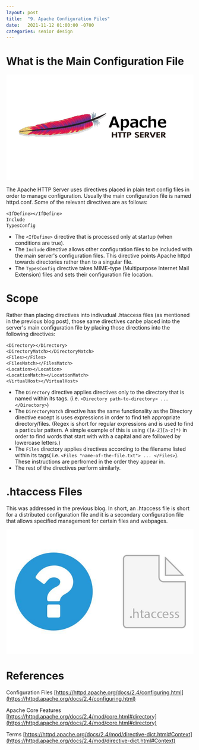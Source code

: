 ```yaml
---
layout: post
title:  "9. Apache Configuration Files"
date:   2021-11-12 01:00:00 -0700
categories: senior design
---
```

<html><head><link rel="stylesheet" type="text/css" href="/../style2.css"></head><style>img[alt=apache-httpd.jpeg] {width: 70%}</style></html>

# What is the Main Configuration File

![apache-httpd](/images/apache-httpd.jpeg)

The Apache HTTP Server uses directives placed in plain text config files in order to manage configuration. Usually the main configuration file is named httpd.conf. Some of the relevant directives are as follows:
```
<IfDefine></IfDefine> 
Include 
TypesConfig
```
- The `<IfDefine>` directive that is processed only at startup (when conditions are true).
- The `Include` directive allows other configuration files to be included with the main server's configuration files. This directive points Apache httpd towards directories rather than to a singular file. 
- The `TypesConfig` directive takes MIME-type (Multipurpose Internet Mail Extension) files and sets their configuration file location. 

# Scope

Rather than placing directives into indivudual .htaccess files (as mentioned in the previous blog post), those same directives canbe placed into the server's main configuration file by placing those directions into the following directives:

```
<Directory></Directory>
<DirectoryMatch></DirectoryMatch>
<Files></Files>
<FilesMatch></FilesMatch>
<Location></Location>
<LocationMatch></LocationMatch>
<VirtualHost></VirtualHost>
```

- The `Directory` directive applies directives only to the directory that is named within its tags. (i.e. `<Directory path-to-directory> ... </Directory>`)
- The `DirectoryMatch` directive has the same functionality as the Directory directive except is uses expressions in order to find teh appropriate directory/files. (Regex is short for regular expressions and is used to find a particular pattern. A simple example of this is using `([A-Z][a-z]*)` in order to find words that start with with a capital and are followed by lowercase letters.)
- The `Files` directory applies directives according to the filename listed within its tags( i.e. `<Files "name-of-the-file.txt"> ... </Files>`). These instructions are perfromed in the order they appear in.
- The rest of the directives perform similarly.

# .htaccess Files

This was addressed in the previous blog. In short, an .htaccess file is short for a distributed configuration file and it is a secondary configuration file that allows specified management for certain files and webpages. 

![apache-ht-access](/images/apache-ht-access.jpg)

# References

Configuration Files [https://httpd.apache.org/docs/2.4/configuring.html](https://httpd.apache.org/docs/2.4/configuring.html)

Apache Core Features [https://httpd.apache.org/docs/2.4/mod/core.html#directory](https://httpd.apache.org/docs/2.4/mod/core.html#directory)

Terms [https://httpd.apache.org/docs/2.4/mod/directive-dict.html#Context](https://httpd.apache.org/docs/2.4/mod/directive-dict.html#Context)
